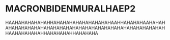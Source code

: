 # MACRONBIDENMURALHAEP2
HAAHAHAHAHAHAHHAHAHAHAHAHAHAHAHAHAAHHAHAHAHAAHAHAHAHAHAHAHAHAHAHAHAHAHAHAHAHAHAHAHAHAHAHAHAHAHAHAHAHHAAHAHAHAHAHHAHAHAHAHHAHAHAHA
